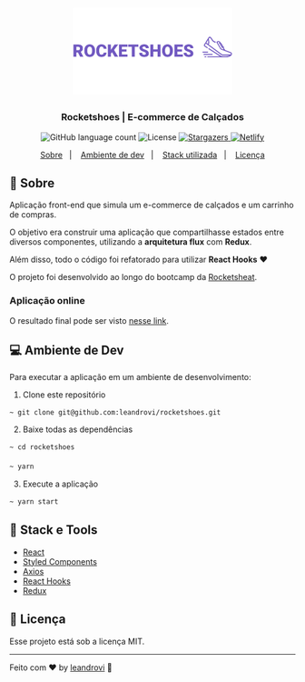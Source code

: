<h1 align="center">
    <img alt="Rocketshoes" src="./.github/assets/logo.svg" width="280px" />
</h1>

<h3 align="center">
  Rocketshoes | E-commerce de Calçados
</h3>

<p align="center">
  <img alt="GitHub language count" src="https://img.shields.io/github/languages/count/leandrovi/rocketshoes?color=%237159c1">

  <img alt="License" src="https://img.shields.io/badge/license-MIT-%237159c1">

  <a href="https://github.com/leandrovi/rocketshoes/stargazers" target="_blank">
    <img alt="Stargazers" src="https://img.shields.io/github/stars/leandrovi/rocketshoes?style=social">
  </a>

  <a href="https://app.netlify.com/sites/leandrovi-rocketshoes/deploys" target="_blank">
    <img alt="Netlify" src="https://api.netlify.com/api/v1/badges/1059a4c7-7eda-41ef-bc79-e25d30c3051e/deploy-status">
  </a>
</p>

<p align="center">
  <a href="#rocket-sobre">Sobre</a>&nbsp;&nbsp;&nbsp;|&nbsp;&nbsp;&nbsp;
  <a href="#computer-ambiente-de-dev">Ambiente de dev</a>&nbsp;&nbsp;&nbsp;|&nbsp;&nbsp;&nbsp;
  <a href="#wrench-stack-e-tools">Stack utilizada</a>&nbsp;&nbsp;&nbsp;|&nbsp;&nbsp;&nbsp;
  <a href="#memo-licença">Licença</a>
</p>

## :rocket: Sobre

Aplicação front-end que simula um e-commerce de calçados e um carrinho de compras.

O objetivo era construir uma aplicação que compartilhasse estados entre diversos componentes, utilizando a **arquitetura flux** com **Redux**.

Além disso, todo o código foi refatorado para utilizar **React Hooks** :heart:

O projeto foi desenvolvido ao longo do bootcamp da [Rocketsheat](https://github.com/Rocketseat).

### Aplicação online

O resultado final pode ser visto [nesse link](https://leandrovi-rocketshoes.netlify.com).

## :computer: Ambiente de Dev

Para executar a aplicação em um ambiente de desenvolvimento:

1. Clone este repositório

```bash
~ git clone git@github.com:leandrovi/rocketshoes.git
```

2. Baixe todas as dependências

```bash
~ cd rocketshoes

~ yarn
```

3. Execute a aplicação

```bash
~ yarn start
```

## :wrench: Stack e Tools

- [React](https://reactjs.org/)
- [Styled Components](https://nextjs.org/learn/basics/styling-components)
- [Axios](https://github.com/axios/axios)
- [React Hooks](https://reactjs.org/docs/hooks-intro.html)
- [Redux](https://github.com/reduxjs/react-redux)

## :memo: Licença

Esse projeto está sob a licença MIT.

---

Feito com ♥ by [leandrovi](https://github.com/leandrovi) :wave:
